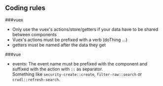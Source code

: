 ## Coding rules

###vuex
- Only use the vuex's actions/store/getters if your data have to be shared between components
- Vuex's actions must be prefixed with a verb (doThing ...)
- getters must be named after the data they get

###vue
- events: The event name must be prefixed with the component and suffixed with the action with `::` as separator.  
Something like `security-create::create`, `filter-raw::search` or `crudl::refresh-search`.